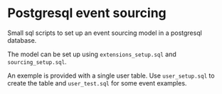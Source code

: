 # Postgresql event sourcing

Small sql scripts to set up an event sourcing model in a postgresql database.

The model can be set up using `extensions_setup.sql` and `sourcing_setup.sql`.

An exemple is provided with a single user table. Use `user_setup.sql` to create the table and `user_test.sql` for some event examples.

